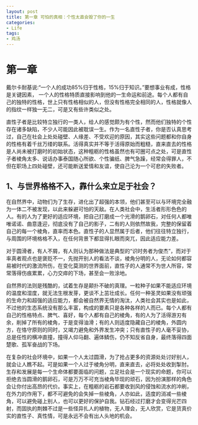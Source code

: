 ```yaml
---
layout: post
title: 第一章 可怕的真相：个性太直会毁了你的一生
categories:
- Life
tags:
- 鸡汤
---
```


# 第一章
戴尔卡耐基说:“一个人的成功85%归于性格，15%归于知识。”要想事业有成，性格是关键因素，
一个人的性格特质直接影响到他的一生命运和前途。每个人都有自己的独特的性格，世上只有性格相似的人，但没有性格完全相同的人，性格就像人的指纹一样独一无二，可是又有些许类似之处。

直性子者是比较特立独行的一类人，给人的感觉颇为有个性，然而他们独特的个性存在诸多缺陷，不少人可能因此被耽误一生。作为一名直性子者，你是否认真思考过，自己在社会上处处碰壁、人缘差、不受欢迎的原因，其实这些问题都和你自身的性格有着千丝万缕的联系。活得真实并不等于活得原始而粗糙，直来直去的性格是人尚未被打磨时的初始状态，这种粗粝的性格虽然也有可圈可点之处，可是直性子者棱角太多、说话办事泰国随心所欲、个性骗纸、脾气急躁，经常会得罪人，不但在职场上四处碰壁，还可能断送爱情和友谊，使自己沦为一个可悲的失败者。

## 1、与世界格格不入，靠什么来立足于社会？
在自然界中，动物们为了生存，进化出了超强的本领，他们甚至可以与环境完全融为一体二不被发现，以此来躲避可怕的天敌。在人类社会中，生活者形形色色的人。有的人为了更好的适应环境，把自己打磨成一个光滑的鹅卵石，对任何人都唯唯诺诺、曲意逢迎，彻底没有了自己的影子，二有的人则依然故我，完整的保留着自己的每一个棱角，直率而本色。直性子的人显然属于后者，他们往往特立独行，与周围的环境格格不入，在任何背景下都显得扎眼而突兀，因此适应能力差。

对于圆滑者，有人不屑，有人则认为那种做法是典型的“识时务者为俊杰”，而对于率真者观点也是褒贬不一，先抛开别人的看法不谈，棱角分明的人，无论如何都容易被时代的激流所伤，在变化莫测的世界面前，直性子的人通常不为世人所容，常常落得伤痕累累，心力交瘁的下场，甚至会一败涂地。

自然界的法则是残酷的，试着生存是颠扑不破的真理。一粒种子如果不能适应环境的温度和湿度，就无法生根发芽，更谈不上茁壮成长。任何一种圣灵如果没有顽强的生命力和超强的适应能力，都会被自然界无情的淘汰，人类社会其实也是如此，不过他的生态系统没有那么丰富，构成的要素只是各种各样的人而已。每个人都有自己的性格特点、脾气、喜好，每个人都有自己的棱角，有的人为了活得游刃有余，削掉了所有的棱角，于是变得油滑；有的人则适度隐藏自己的棱角，外圆内方，在恪守原则的同时，又竭力避免和外界发生冲突；只有直性子的人毫不妥协，总是任性的横冲直撞，撞得人仰马翻、遍体鳞伤，仍不知反省自身，最终落得四面楚歌、孤军奋战的下场。

在复杂的社会环境中，如果一个人太过圆滑，为了抢占更多的资源处处讨好别人，就会让人瞧不起。可是如果一个人过于棱角分明，直来直去，必将处处收到掣肘。生存和发展是每一个生命体都要面临的问题，立足社会是一个现实的命题，你可以拒绝去当圆滑的鹅卵石，可是万万不可充当棱角毕现的顽石，因为扮演那样的角色会让你付出高昂的代价。事实上，在粗粝的岩石都要收到风的侵蚀和流水的冲刷，在外力的作用下，都不可避免的会失掉一些棱角，人亦如此，适度的消减一些棱角，可以避免碰上别人，也可以更好的保护自我。钻石经过打磨才会变得光芒四射，而固执的荆棘不过是一些怪异扎人的植物，无人理会，无人欣赏，它是货真价实的直性子、真性情，可是永远不会有出人头地的机会。


